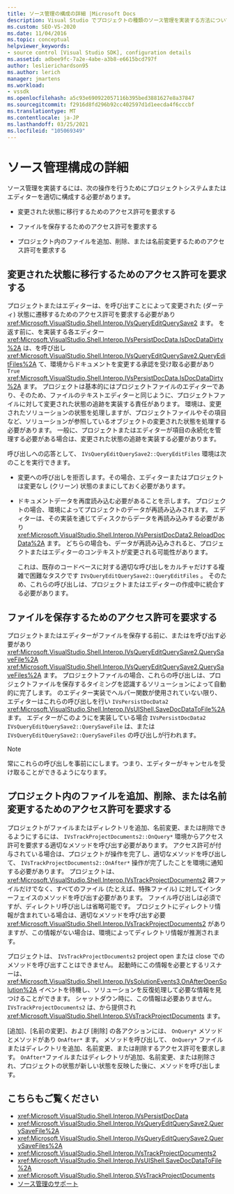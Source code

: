 ```yaml
---
title: ソース管理の構成の詳細 |Microsoft Docs
description: Visual Studio でプロジェクトの種類のソース管理を実装する方法について説明します。これには、アクセス許可を要求するようにプロジェクトシステムまたはエディターを構成する作業が含まれます。
ms.custom: SEO-VS-2020
ms.date: 11/04/2016
ms.topic: conceptual
helpviewer_keywords:
- source control [Visual Studio SDK], configuration details
ms.assetid: adbee9fc-7a2e-4abe-a3b8-e6615bcd797f
author: leslierichardson95
ms.author: lerich
manager: jmartens
ms.workload:
- vssdk
ms.openlocfilehash: a5c93e690922057116b395bed3881627e8a37847
ms.sourcegitcommit: f2916d8fd296b92cc402597d1d1eecda4f6cccbf
ms.translationtype: MT
ms.contentlocale: ja-JP
ms.lasthandoff: 03/25/2021
ms.locfileid: "105069349"
---
```

# <a name="source-control-configuration-details"></a>ソース管理構成の詳細
ソース管理を実装するには、次の操作を行うためにプロジェクトシステムまたはエディターを適切に構成する必要があります。

- 変更された状態に移行するためのアクセス許可を要求する

- ファイルを保存するためのアクセス許可を要求する

- プロジェクト内のファイルを追加、削除、または名前変更するためのアクセス許可を要求する

## <a name="request-permission-to-transition-to-changed-state"></a>変更された状態に移行するためのアクセス許可を要求する
 プロジェクトまたはエディターは、を呼び出すことによって変更された (ダーティ) 状態に遷移するためのアクセス許可を要求する必要があり <xref:Microsoft.VisualStudio.Shell.Interop.IVsQueryEditQuerySave2> ます。 を返す前に、を実装する各エディター <xref:Microsoft.VisualStudio.Shell.Interop.IVsPersistDocData.IsDocDataDirty%2A> は、を呼び出し <xref:Microsoft.VisualStudio.Shell.Interop.IVsQueryEditQuerySave2.QueryEditFiles%2A> て、環境からドキュメントを変更する承認を受け取る必要があり `True` <xref:Microsoft.VisualStudio.Shell.Interop.IVsPersistDocData.IsDocDataDirty%2A> ます。 プロジェクトは基本的にはプロジェクトファイルのエディターであり、そのため、ファイルのテキストエディターと同じように、プロジェクトファイルに対して変更された状態の追跡を実装する責任があります。 環境は、変更されたソリューションの状態を処理しますが、プロジェクトファイルやその項目など、ソリューションが参照しているオブジェクトの変更された状態を処理する必要があります。 一般に、プロジェクトまたはエディターが項目の永続化を管理する必要がある場合は、変更された状態の追跡を実装する必要があります。

 呼び出しへの応答として、 `IVsQueryEditQuerySave2::QueryEditFiles` 環境は次のことを実行できます。

- 変更への呼び出しを拒否します。その場合、エディターまたはプロジェクトは変更なし (クリーン) 状態のままにしておく必要があります。

- ドキュメントデータを再度読み込む必要があることを示します。 プロジェクトの場合、環境によってプロジェクトのデータが再読み込みされます。 エディターは、その実装を通じてディスクからデータを再読み込みする必要があり <xref:Microsoft.VisualStudio.Shell.Interop.IVsPersistDocData2.ReloadDocData%2A> ます。 どちらの場合も、データが再読み込みされると、プロジェクトまたはエディターのコンテキストが変更される可能性があります。

  これは、既存のコードベースに対する適切な呼び出しをカルチャだけする複雑で困難なタスクです `IVsQueryEditQuerySave2::QueryEditFiles` 。 そのため、これらの呼び出しは、プロジェクトまたはエディターの作成中に統合する必要があります。

## <a name="request-permission-to-save-a-file"></a>ファイルを保存するためのアクセス許可を要求する
 プロジェクトまたはエディターがファイルを保存する前に、またはを呼び出す必要があり <xref:Microsoft.VisualStudio.Shell.Interop.IVsQueryEditQuerySave2.QuerySaveFile%2A> <xref:Microsoft.VisualStudio.Shell.Interop.IVsQueryEditQuerySave2.QuerySaveFiles%2A> ます。 プロジェクトファイルの場合、これらの呼び出しは、プロジェクトファイルを保存するタイミングを認識するソリューションによって自動的に完了します。 のエディター実装でヘルパー関数が使用されていない限り、エディターはこれらの呼び出しを行い `IVsPersistDocData2` <xref:Microsoft.VisualStudio.Shell.Interop.IVsUIShell.SaveDocDataToFile%2A> ます。 エディターがこのようにを実装している場合 `IVsPersistDocData2` `IVsQueryEditQuerySave2::QuerySaveFile` は、または `IVsQueryEditQuerySave2::QuerySaveFiles` の呼び出しが行われます。

> [!NOTE]
> 常にこれらの呼び出しを事前ににします。つまり、エディターがキャンセルを受け取ることができるようになります。

## <a name="request-permission-to-add-remove-or-rename-files-in-the-project"></a>プロジェクト内のファイルを追加、削除、または名前変更するためのアクセス許可を要求する
 プロジェクトがファイルまたはディレクトリを追加、名前変更、または削除できるようにするには、 `IVsTrackProjectDocuments2::OnQuery*` 環境からアクセス許可を要求する適切なメソッドを呼び出す必要があります。 アクセス許可が付与されている場合は、プロジェクトが操作を完了し、適切なメソッドを呼び出して、 `IVsTrackProjectDocuments2::OnAfter*` 操作が完了したことを環境に通知する必要があります。 プロジェクトは、 <xref:Microsoft.VisualStudio.Shell.Interop.IVsTrackProjectDocuments2> 親ファイルだけでなく、すべてのファイル (たとえば、特殊ファイル) に対してインターフェイスのメソッドを呼び出す必要があります。 ファイル呼び出しは必須ですが、ディレクトリ呼び出しは省略可能です。 プロジェクトにディレクトリ情報が含まれている場合は、適切なメソッドを呼び出す必要 <xref:Microsoft.VisualStudio.Shell.Interop.IVsTrackProjectDocuments2> がありますが、この情報がない場合は、環境によってディレクトリ情報が推測されます。

 プロジェクトは、 `IVsTrackProjectDocuments2` project open または close でのメソッドを呼び出すことはできません。 起動時にこの情報を必要とするリスナーは、 <xref:Microsoft.VisualStudio.Shell.Interop.IVsSolutionEvents3.OnAfterOpenSolution%2A> イベントを待機し、ソリューションを反復処理して必要な情報を見つけることができます。 シャットダウン時に、この情報は必要ありません。 `IVsTrackProjectDocuments2` は、から提供され <xref:Microsoft.VisualStudio.Shell.Interop.SVsTrackProjectDocuments> ます。

 [追加]、[名前の変更]、および [削除] の各アクションには、 `OnQuery*` メソッドとメソッドがあり `OnAfter*` ます。 メソッドを呼び出して、 `OnQuery*` ファイルまたはディレクトリを追加、名前変更、または削除するアクセス許可を要求します。 `OnAfter*`ファイルまたはディレクトリが追加、名前変更、または削除され、プロジェクトの状態が新しい状態を反映した後に、メソッドを呼び出します。

## <a name="see-also"></a>こちらもご覧ください

- <xref:Microsoft.VisualStudio.Shell.Interop.IVsPersistDocData>
- <xref:Microsoft.VisualStudio.Shell.Interop.IVsQueryEditQuerySave2.QuerySaveFile%2A>
- <xref:Microsoft.VisualStudio.Shell.Interop.IVsQueryEditQuerySave2.QuerySaveFiles%2A>
- <xref:Microsoft.VisualStudio.Shell.Interop.IVsTrackProjectDocuments2>
- <xref:Microsoft.VisualStudio.Shell.Interop.IVsUIShell.SaveDocDataToFile%2A>
- <xref:Microsoft.VisualStudio.Shell.Interop.SVsTrackProjectDocuments>
- [ソース管理のサポート](../../extensibility/internals/supporting-source-control.md)
